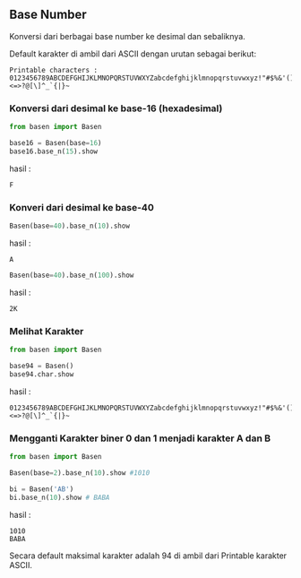 ## Base Number

Konversi dari berbagai base number ke desimal dan sebaliknya.

Default karakter di ambil dari ASCII dengan urutan sebagai berikut:

```
Printable characters :
0123456789ABCDEFGHIJKLMNOPQRSTUVWXYZabcdefghijklmnopqrstuvwxyz!"#$%&'()*+,-./:;<=>?@[\]^_`{|}~
```

### Konversi dari desimal ke base-16 (hexadesimal)
```python
from basen import Basen

base16 = Basen(base=16)
base16.base_n(15).show
```
hasil :
```
F
```

### Konveri dari desimal ke base-40
```python
Basen(base=40).base_n(10).show
```
hasil :
```
A
```

```python
Basen(base=40).base_n(100).show
```
hasil :
```
2K
```

### Melihat Karakter
```python
from basen import Basen

base94 = Basen()
base94.char.show
```
hasil :
```
0123456789ABCDEFGHIJKLMNOPQRSTUVWXYZabcdefghijklmnopqrstuvwxyz!"#$%&'()*+,-./:;<=>?@[\]^_`{|}~
```

### Mengganti Karakter biner 0 dan 1 menjadi karakter A dan B
```python
from basen import Basen

Basen(base=2).base_n(10).show #1010

bi = Basen('AB')
bi.base_n(10).show # BABA
```
hasil :
```
1010
BABA
```

Secara default maksimal karakter adalah 94 di ambil dari Printable karakter ASCII.